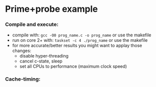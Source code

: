 # Prime+probe example
### Compile and execute:
  * compile with: `gcc -O0 prog_name.c -o prog_name` or use the makefile
  * run on core 2+ with: `taskset -c 4 ./prog_name` or use the makefile
  * for more accurate/better results you might want to applay those changes:
    * disable hyper-threading
    * cancel c-state, sleep
    * set all CPUs to performance (maximum clock speed)
### Cache-timing:
